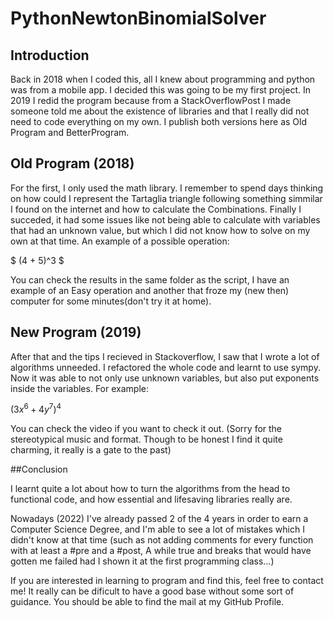 # PythonNewtonBinomialSolver

## Introduction
Back in 2018 when I coded this, all I knew about programming and python was from a mobile app. I decided this was going to be my first project. In 2019 I redid the program because from a StackOverflowPost I made someone told me about the existence of libraries and that I really did not need to code everything on my own. I publish both versions here as Old Program and BetterProgram.

## Old Program (2018)
For the first, I only used the math library. I remember to spend days thinking on how could I represent the Tartaglia triangle following something simmilar I found on the internet and how to calculate the Combinations. Finally I succeded, it had some issues like not being able to calculate with variables that had an unknown value, but which I did not know how to solve on my own at that time. An example of a possible operation:

$ (4 + 5)^3 $

You can check the results in the same folder as the script, I have an example of an Easy operation and another that froze my (new then) computer for some minutes(don't try it at home).

## New Program (2019)

After that and the tips I recieved in Stackoverflow, I saw that I wrote a lot of algorithms unneeded. I refactored the whole code and learnt to use sympy. Now it was able to not only use unknown variables, but also put exponents inside the variables. For example: 

$({3x}^6 + {4y}^7)^4$

You can check the video if you want to check it out. (Sorry for the stereotypical music and format. Though to be honest I find it quite charming, it really is a gate to the past)

##Conclusion

I learnt quite a lot about how to turn the algorithms from the head to functional code, and how essential and lifesaving libraries really are.

Nowadays (2022) I've already passed 2 of the 4 years in order to earn a Computer Science Degree, and I'm able to see a lot of mistakes which I didn't know at that time (such as not adding comments for every function with at least a #pre and a #post, A while true and breaks that would have gotten me failed had I shown it at the first programming class...)

If you are interested in learning to program and find this, feel free to contact me! It really can be dificult to have a good base without some sort of guidance. You should be able to find the mail at my GitHub Profile.

